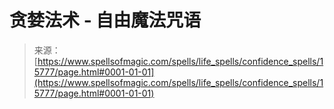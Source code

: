 <!--yml

category: 未分类

date: 2024-06-12 18:55:23

-->

# 贪婪法术 - 自由魔法咒语

> 来源：[https://www.spellsofmagic.com/spells/life_spells/confidence_spells/15777/page.html#0001-01-01](https://www.spellsofmagic.com/spells/life_spells/confidence_spells/15777/page.html#0001-01-01)
